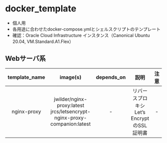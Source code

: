 # docker_template

- 個人用
- 各用途に合わせたdocker-compose.ymlとシェルスクリプトのテンプレート
- 確認：Oracle Cloud Infrastructure インスタンス（Canonical Ubuntu 20.04, VM.Standard.A1.Flex）

## Webサーバ系
| template_name | image(s) | depends_on | 説明 | 注意 |
| :---: | :---: | :---: | :---: | :---: |
| nginx-proxy | jwilder/nginx-proxy:latest<br>jrcs/letsencrypt-nginx-proxy-companion:latest | - | リバースプロキシ<br>Let’s EncryptのSSL証明書 | - |
